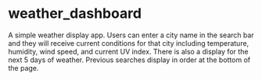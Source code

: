 # weather_dashboard
A simple weather display app. Users can enter a city name in the search bar and they will receive current conditions for that city including temperature, humidity, wind speed, and current UV index. There is also a display for the next 5 days of weather. Previous searches display in order at the bottom of the page. 
